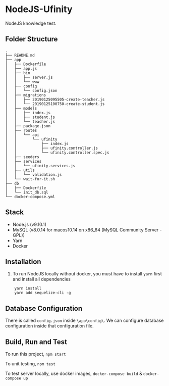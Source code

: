 # NodeJS-Ufinity
NodeJS knowledge test. 


## Folder Structure
```
.
├── README.md
├── app
│   ├── Dockerfile
│   ├── app.js
│   ├── bin
│   │   ├── server.js
│   │   └── www
│   ├── config
│   │   └── config.json
│   ├── migrations
│   │   ├── 20190125095505-create-teacher.js
│   │   └── 20190125100750-create-student.js
│   ├── models
│   │   ├── index.js
│   │   ├── student.js
│   │   └── teacher.js
│   ├── package.json
│   ├── routes
│   │   └── api
│   │       └── ufinity
│   │           ├── index.js
│   │           ├── ufinity.controller.js
│   │           └── ufinity.controller.spec.js
│   ├── seeders
│   ├── services
│   │   └── ufinity.services.js
│   ├── utils
│   │   └── validation.js
│   └── wait-for-it.sh
├── db
│   ├── Dockerfile
│   └── init_db.sql
└── docker-compose.yml
```

## Stack
* Node.js (v9.10.1)
* MySQL (v8.0.14 for macos10.14 on x86_64 (MySQL Community Server - GPL))
* Yarn
* Docker

## Installation
1. To run NodeJS locally without docker, you must have to install `yarn` first and install all dependencies
```
    yarn install
    yarn add sequelize-cli -g
```

## Database Configuration
There is called `config.json` inside `\app\config\`. We can configure database configuration inside that configuration file.

## Build, Run and Test
To run this project, `npm start`

To unit testing, `npm test`

To test server locally, use docker images, `docker-compose build` & `docker-compose up`
